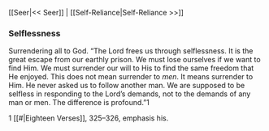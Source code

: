 [[Seer|<< Seer]]  |  [[Self-Reliance|Self-Reliance >>]]

### Selflessness
Surrendering all to God. “The Lord frees us through selflessness. It is the great escape from our earthly prison. We must lose ourselves if we want to find Him. We must surrender our will to His to find the same freedom that He enjoyed. This does not mean surrender to *men*. It means surrender to Him. He never asked us to follow another man. We are supposed to be selfless in responding to the Lord’s demands, not to the demands of any man or men. The difference is profound.”1



1
[[#|Eighteen Verses]], 325–326, emphasis his.